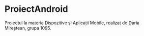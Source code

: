 # ProiectAndroid
Proiectul la materia Dispozitive și Aplicații Mobile, realizat de Daria Mireștean, grupa 1095.

